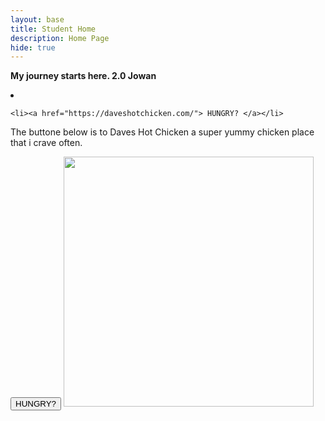 ```yaml
---
layout: base
title: Student Home 
description: Home Page
hide: true
---
```


**My journey starts here. 2.0 Jowan**

<body>
  <nav>
    <li><a href="index.html">  </a></li>

    <li><a href="https://daveshotchicken.com/"> HUNGRY? </a></li>
  </nav>
<div>
    <p> The buttone below is to Daves Hot Chicken a super yummy chicken place that i crave often.</p>
</div>
<a herf="https://daveshotchicken.com/">
<button>HUNGRY?</button>
</a>




<img src="https://i.pinimg.com/originals/25/e3/f7/25e3f70fbcd49d9798d8f2f6e43fa1c4.gif" width="400" height="400">
